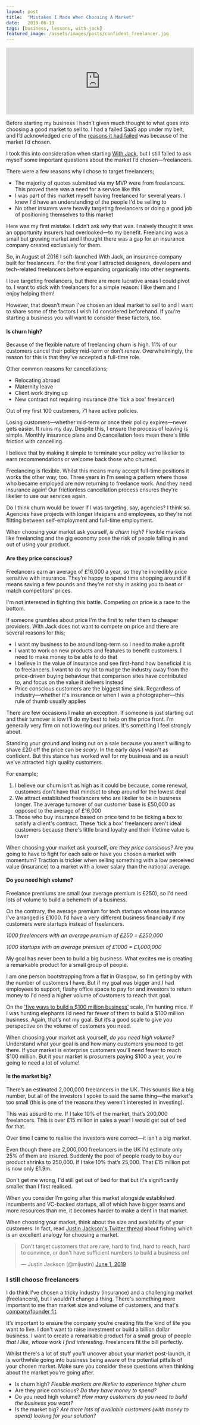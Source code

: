 ```yaml
---
layout: post
title:  "Mistakes I Made When Choosing A Market"
date:   2019-06-19
tags: [business, lessons, with-jack]
featured_image: /assets/images/posts/confident_freelancer.jpg
---
```


<iframe src='https://share.transistor.fm/e/0015f6f3' width='100%' height='180' frameborder='0' scrolling='no' seamless='true' style='width:100%; height:180px;'></iframe>

Before starting my business I hadn’t given much thought to what goes into choosing a good market to sell to. I had a failed SaaS app under my belt, and I’d acknowledged one of the <a href="/should-you-build-a-product-for-a-user-segement-youre-not-a-part-of">reasons it had failed</a> was because of the market I’d chosen.

I took this into consideration when starting <a href="https://withjack.co.uk">With Jack</a>, but I still failed to ask myself some important questions about the market I’d chosen—freelancers.

There were a few reasons why I chose to target freelancers;

* The majority of quotes submitted via my MVP were from freelancers. This proved there was a need for a service like this
* I was part of this market myself having freelanced for several years. I knew I'd have an understanding of the people I'd be selling to
* No other insurers were heavily targeting freelancers or doing a good job of positioning themselves to this market

Here was my first mistake. I didn’t ask _why_ that was. I naively thought it was an opportunity insurers had overlooked—to my benefit. Freelancing was a small but growing market and I thought there was a gap for an insurance company created exclusively for them.

So, in August of 2016 I soft-launched With Jack, an insurance company built for freelancers. For the first year I attracted designers, developers and tech-related freelancers before expanding organically into other segments.

I love targeting freelancers, but there are more lucrative areas I could pivot to. I want to stick with freelancers for a simple reason: I like them and I enjoy helping them!

However, that doesn’t mean I've chosen an ideal market to sell to and I want to share some of the factors I wish I’d considered beforehand. If you’re starting a business you will want to consider these factors, too.

<h4>Is churn high?</h4>

Because of the flexible nature of freelancing churn is high. 11% of our customers cancel their policy mid-term or don’t renew. Overwhelmingly, the reason for this is that they've accepted a full-time role.

Other common reasons for cancellations;

* Relocating abroad
* Maternity leave
* Client work drying up
* New contract not requiring insurance (the 'tick a box' freelancer)

Out of my first 100 customers, 71 have active policies.

Losing customers—whether mid-term or once their policy expires—never gets easier. It ruins my day. Despite this, I ensure the process of leaving is simple. Monthly insurance plans and 0 cancellation fees mean there's little friction with cancelling.

I believe that by making it simple to terminate your policy we're likelier to earn recommendations or welcome back those who churned.

Freelancing is flexible. Whilst this means many accept full-time positions it works the other way, too. Three years in I’m seeing a pattern where those who became employed are now returning to freelance work. And they need insurance again! Our frictionless cancellation process ensures they're likelier to use our services again.

Do I think churn would be lower if I was targeting, say, agencies? I think so. Agencies have projects with longer lifespans and employees, so they're not flitting between self-employment and full-time employment. 

When choosing your market ask yourself, _is churn high?_ Flexible markets like freelancing and the gig economy pose the risk of people falling in and out of using your product.

<h4>Are they price conscious?</h4>

Freelancers earn an average of £16,000 a year, so they’re incredibly price sensitive with insurance. They’re happy to spend time shopping around if it means saving a few pounds and they're not shy in asking you to beat or match competitors' prices.

I'm not interested in fighting this battle. Competing on price is a race to the bottom.

If someone grumbles about price I'm the first to refer them to cheaper providers. With Jack does not want to compete on price and there are several reasons for this;

* I want my business to be around long-term so I need to make a profit
* I want to work on new products and features to benefit customers. I need to make money to be able to do that
* I believe in the value of insurance and see first-hand how beneficial it is to freelancers. I want to do my bit to nudge the industry away from the price-driven buying behaviour that comparison sites have contributed to, and focus on the value it delivers instead
* Price conscious customers are the biggest time sink. Regardless of industry—whether it's insurance or when I was a photographer—this rule of thumb usually applies

There are few occasions I make an exception. If someone is just starting out and their turnover is low I’ll do my best to help on the price front. I’m generally very firm on not lowering our prices. It's something I feel strongly about.

Standing your ground and losing out on a sale because you aren’t willing to shave £20 off the price can be _scary_. In the early days I wasn't as confident. But this stance has worked well for my business and as a result we’ve attracted high quality customers.

For example;

1. I believe our churn isn't as high as it could be because, come renewal, customers don't have that mindset to shop around for the lowest deal
2. We attract established freelancers who are likelier to be in business longer. The average turnover of our customer base is £50,000 as opposed to the average of £16,000
3. Those who buy insurance based on price tend to be ticking a box to satisfy a client's contract. These 'tick a box' freelancers aren't ideal customers because there's little brand loyalty and their lifetime value is lower

When choosing your market ask yourself, _are they price conscious?_ Are you going to have to fight for each sale or have you chosen a market with momentum? Traction is trickier when selling something with a low perceived value (insurance) to a market with a lower salary than the national average.

<h4>Do you need high volume?</h4>

Freelance premiums are small (our average premium is £250), so I'd need lots of volume to build a behemoth of a business.

On the contrary, the average premium for tech startups whose insurance I’ve arranged is £1000. I’d have a very different business financially if my customers were startups instead of freelancers.

_1000 freelancers with an average premium of £250 = £250,000_

_1000 startups with an average premium of £1000 = £1,000,000_

My goal has never been to build a big business. What excites me is creating a remarkable product for a small group of people.

I am one person bootstrapping from a flat in Glasgow, so I’m getting by with the number of customers I have. But if my goal was bigger and I had employees to support, flashy office space to pay for and investors to return money to I'd need a higher volume of customers to reach that goal.

On the <a href="http://christophjanz.blogspot.com/2014/10/five-ways-to-build-100-million-business.html">'five ways to build a $100 million business'</a> scale, I’m hunting mice. If I was hunting elephants I’d need far fewer of them to build a $100 million business. Again, that’s not my goal. But it’s a good scale to give you perspective on the volume of customers you need.

When choosing your market ask yourself, _do you need high volume?_ Understand what your goal is and how many customers you need to get there. If your market is enterprise customers you'll need fewer to reach $100 million. But it your market is prosumers paying $100 a year, you're going to need a lot of volume!

<h4>Is the market big?</h4>

There’s an estimated 2,000,000 freelancers in the UK. This sounds like a big number, but all of the investors I spoke to said the same thing—the market's too small (this is one of the reasons they weren’t interested in investing).

This was absurd to me. If I take 10% of the market, that’s 200,000 freelancers. This is over £15 million in sales a year! I would get out of bed for that.

Over time I came to realise the investors were correct—it isn’t a big market.

Even though there are 2,000,000 freelancers in the UK I'd estimate only 25% of them are insured. Suddenly the pool of people ready to buy our product shrinks to 250,000. If I take 10% that’s 25,000. That £15 million pot is now only £1.9m.

Don't get me wrong, I'd still get out of bed for that but it's significantly smaller than I first realised.

When you consider I’m going after this market alongside established incumbents and VC-backed startups, all of which have bigger teams and more resources than me, it becomes harder to make a dent in that market.

When choosing your market, think about the size and availability of your customers. In fact, read <a href="https://twitter.com/mijustin/status/1134879779209920514">Justin Jackson's Twitter thread</a> about fishing which is an excellent analogy for choosing a market.

<blockquote class="twitter-tweet" data-lang="en"><p lang="en" dir="ltr">Don&#39;t target customers that are rare, hard to find, hard to reach, hard to convince, or don&#39;t have sufficient numbers to build a business on!</p>&mdash; Justin Jackson (@mijustin) <a href="https://twitter.com/mijustin/status/1134881883169337344?ref_src=twsrc%5Etfw">June 1, 2019</a></blockquote>
<script async src="https://platform.twitter.com/widgets.js" charset="utf-8"></script>


<h3>I still choose freelancers</h3>

I do think I've chosen a tricky industry (insurance) and a challenging market (freelancers), but I wouldn't change a thing. There's something more important to me than market size and volume of customers, and that's <a href="/company-founder-fit">company/founder fit</a>.

It’s important to ensure the company you’re creating fits the kind of life you want to live. I don't want to raise investment or build a billion dollar business. I want to create a remarkable product for a small group of people _that I like, whose work I find interesting_. Freelancers fit the bill perfectly.

Whilst there's a lot of stuff you'll uncover about your market post-launch, it is worthwhile going into business being aware of the potential pitfalls of your chosen market. Make sure you consider these questions when thinking about the market you're going after.

* Is churn high? _Flexible markets are likelier to experience higher churn_
* Are they price conscious? _Do they have money to spend?_
* Do you need high volume? _How many customers do you need to build the business you want?_
* Is the market big? _Are there lots of available customers (with money to spend) looking for your solution?_